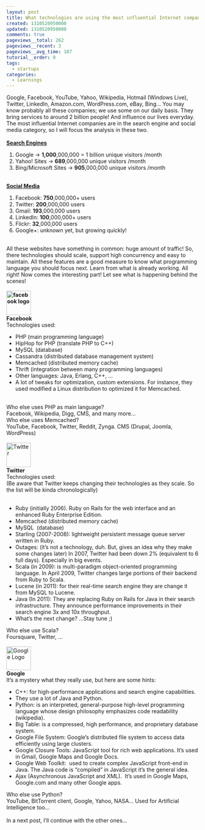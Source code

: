 ```yaml
---
layout: post
title: What technologies are using the most influential Internet companies?
created: 1310520950000
updated: 1310520950000
comments: true
pageviews__total: 262
pageviews__recent: 3
pageviews__avg_time: 107
tutorial__order: 0
tags:
  - startups
categories:
  - Learnings
---
```

<div>Google, Facebook, YouTube, Yahoo, Wikipedia, Hotmail (Windows Live), Twitter, LinkedIn, Amazon.com, WordPress.com, eBay, Bing... You may know probably all these companies; we use some on our daily basis. They bring services to around 2 billion people! And influence our lives everyday. The most influential Internet companies are in the search engine and social media category, so I will focus the analysis in these two. &nbsp;</div>
<div>&nbsp;</div>
<!--More-->
<div><u><strong>Search Engines</strong></u></div>
<ol>
	<li>
		<div>Google -&gt;&nbsp;<strong>1,000</strong>,000,000 = 1 billion unique visitors /month</div>
	</li>
	<li>
		<div>Yahoo! Sites -&gt;&nbsp;<strong>689</strong>,000,000 unique visitors /month</div>
	</li>
	<li>
		<div>Bing/Microsoft Sites -&gt;&nbsp;<strong>905</strong>,000,000 unique visitors /month</div>
	</li>
</ol>
<div>&nbsp;</div>
<div><u><strong>Social Media</strong></u></div>
<ol>
	<li>
		<div>Facebook: <strong>750</strong>,000,000+ users</div>
	</li>
	<li>
		<div>Twitter: <strong>200</strong>,000,000 users</div>
	</li>
	<li>
		<div>Gmail: <strong>193</strong>,000,000 users</div>
	</li>
	<li>
		<div>LinkedIn: <strong>100</strong>,000,000+ users</div>
	</li>
	<li>
		<div>Flickr: <strong>32</strong>,000,000 users</div>
	</li>
	<li>
		<div>Google+: unknown yet, but growing quickly!</div>
	</li>
</ol>
<div>&nbsp;</div>
<div>All these websites have something in common: huge amount of traffic! So, there technologies should scale, support high concurrency and easy to maintain. All these features are a good measure to know what programming language you should focus next. Learn from what is already working. All right! Now comes the interesting part! Let see what is happening behind the scenes!&nbsp;</div>
<div>&nbsp;</div>
<div><strong style="margin-top: 0px; margin-right: 0px; margin-bottom: 0px; margin-left: 0px; padding-top: 0px; padding-right: 0px; padding-bottom: 0px; padding-left: 0px; border-top-width: 0px; border-right-width: 0px; border-bottom-width: 0px; border-left-width: 0px; border-style: initial; border-color: initial; vertical-align: baseline; "><img alt="facebook logo" src="https://t1.gstatic.com/images?q=tbn:ANd9GcSsGcRk_O0ncOMinYTG4K1Lle--Ot4ShY4Oc1fDtw5pd_i6qxkoXg" style="margin-top: 0px; margin-right: 0px; margin-bottom: 0px; margin-left: 0px; padding-top: 0px; padding-right: 0px; padding-bottom: 0px; padding-left: 0px; border-top-width: 0px; border-right-width: 0px; border-bottom-width: 0px; border-left-width: 0px; border-style: initial; border-color: initial; vertical-align: baseline; cursor: default; width: 64px; height: 64px; "></strong></div>
<div><strong>Facebook &nbsp;</strong></div>
<div>Technologies used:</div>
<ul>
	<li>
		<div>PHP&nbsp;(main programming language)</div>
	</li>
	<li>
		<div>HipHop&nbsp;for PHP (translate PHP to C++)</div>
	</li>
	<li>
		<div>MySQL&nbsp;(database)</div>
	</li>
	<li>
		<div>Cassandra&nbsp;(distributed database management system)</div>
	</li>
	<li>
		<div>Memcached&nbsp;(distributed memory cache)</div>
	</li>
	<li>
		<div>Thrift&nbsp;(integration between many programming languages)</div>
	</li>
	<li>
		<div>Other languages: Java, Erlang, C++, …</div>
	</li>
	<li>
		<div>A lot of tweaks for optimization, custom extensions. For instance, they used modified a Linux distribution to optimized it for Memcached.</div>
	</li>
</ul>
<div>&nbsp;</div>
<div>Who else uses&nbsp;PHP&nbsp;as main language?&nbsp;</div>
<div>Facebook, Wikipedia, Digg, CMS, and many more…&nbsp;</div>
<div>Who else uses&nbsp;Memcached?&nbsp;</div>
<div>YouTube, Facebook, Twitter, Reddit, Zynga. CMS (Drupal, Joomla, WordPress)</div>
<div>&nbsp;</div>
<div><img alt="Twitter" src="https://t0.gstatic.com/images?q=tbn:ANd9GcQkxJl0nu584FrSblIknohzw0tAMtmGSSs9hAnxRS6kFOpzPYmvXQ" style="width: 64px; height: 64px; "></div>
<div><strong>Twitter</strong></div>
<div>Technologies used:</div>
<div>(Be aware that Twitter keeps changing their technologies as they scale. So the list will be kinda chronologically)</div>
<div>&nbsp;</div>
<ul>
	<li>
		<div>Ruby&nbsp;(initially 2006). Ruby on Rails for the web interface and an enhanced Ruby Enterprise Edition.</div>
	</li>
	<li>
		<div>Memcached&nbsp;(distributed memory cache)</div>
	</li>
	<li>
		<div>MySQL&nbsp;&nbsp;(database)</div>
	</li>
	<li>
		<div>Starling&nbsp;(2007-2008): lightweight persistent message queue server written in Ruby.</div>
	</li>
	<li>
		<div>Outages: (it’s not a technology, duh. But, gives an idea why they make some changes later) In 2007, Twitter had been down 2% (equivalent to 6 full days). Especially in big events.</div>
	</li>
	<li>
		<div>Scala&nbsp;(in 2009): is multi-paradigm object-oriented programming language. In April 2009, Twitter changes large portions of their backend from Ruby to Scala.</div>
	</li>
	<li>
		<div>Lucene&nbsp;(in 2011): for their real-time search engine they are change it from MySQL to Lucene.</div>
	</li>
	<li>
		<div>Java&nbsp;(In 2011): They are replacing Ruby on Rails for Java in their search infrastructure. They announce performance improvements in their search engine 3x and 10x throughput.</div>
	</li>
	<li>
		<div>What’s the next change? …Stay tune ;)</div>
	</li>
</ul>
<div>Who else use Scala?&nbsp;</div>
<div>Foursquare, Twitter, …&nbsp;</div>
<div>&nbsp;</div>
<div><img alt="Google Logo" src="https://t1.gstatic.com/images?q=tbn:ANd9GcTWsBtMltVQT9FqsL9zNTKIu-8-7uazpjrnb_6AWnsQ8p8xsbiRYQ" style="width: 64px; height: 62px; "></div>
<div><strong>Google</strong></div>
<div>It’s a mystery what they really use, but here are some hints:</div>
<ul>
	<li>
		<div>C++: for high-performance applications and search engine capabilities.</div>
	</li>
	<li>
		<div>They use a lot of&nbsp;Java&nbsp;and&nbsp;Python.</div>
	</li>
	<li>
		<div>Python: is an interpreted, general-purpose high-level programming language whose design philosophy emphasizes code readability (wikipedia).</div>
	</li>
	<li>
		<div>Big Table: is a compressed, high performance, and proprietary database system.</div>
	</li>
	<li>
		<div>Google File System: Google’s distributed file system to access data efficiently using large clusters.</div>
	</li>
	<li>
		<div>Google Closure Tools: JavaScript tool for rich web applications. It’s used in Gmail, Google Maps and Google Docs.</div>
	</li>
	<li>
		<div>Google Web Toolkit: &nbsp;used to create complex JavaScript front-end in Java. The Java code is “compiled” in JavaScript it’s the general idea.</div>
	</li>
	<li>
		<div>Ajax&nbsp;(Asynchronous JavaScript and XML). &nbsp;It’s used in Google Maps, Google.com and many other Google apps.</div>
	</li>
</ul>
<div>Who else use Python?&nbsp;</div>
<div>YouTube, BitTorrent client, Google, Yahoo, NASA… Used for Artificial Intelligence too…&nbsp;</div>
<div>&nbsp;</div>
<div>In a next post, I’ll continue with the other ones…</div>
